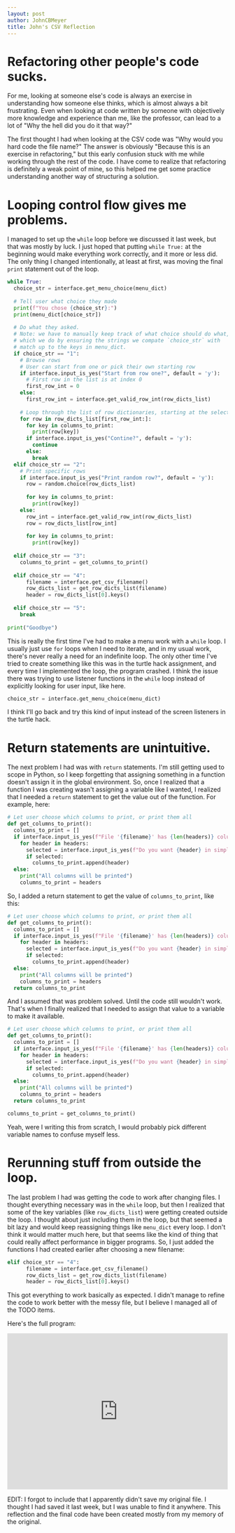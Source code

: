 ```yaml
---
layout: post
author: JohnCBMeyer
title: John's CSV Reflection
---
```


# Refactoring other people's code sucks.
For me, looking at someone else's code is always an exercise in understanding
how someone else thinks, which is almost always a bit frustrating. Even when looking
at code written by someone with objectively more knowledge and experience than me,
like the professor, can lead to a lot of "Why the hell did you do it that way?"

The first thought I had when looking at the CSV code was "Why would you hard code
the file name?" The answer is obviously "Because this is an exercise in refactoring,"
but this early confusion stuck with me while working through the rest of the code.
I have come to realize that refactoring is definitely a weak point of mine, so this
helped me get some practice understanding another way of structuring a solution.

# Looping control flow gives me problems.
I managed to set up the `while` loop before we discussed it last week, but that
was mostly by luck. I just hoped that putting `while True:` at the beginning would
make everything work correctly, and it more or less did. The only thing I changed
intentionally, at least at first, was moving the final `print` statement out of 
the loop.

```python
while True:  
  choice_str = interface.get_menu_choice(menu_dict)
  
  # Tell user what choice they made
  print(f"You chose {choice_str}:")
  print(menu_dict[choice_str])
  
  # Do what they asked. 
  # Note: we have to manually keep track of what choice should do what,
  # which we do by ensuring the strings we compate `choice_str` with 
  # match up to the keys in menu_dict.
  if choice_str == "1":
    # Browse rows
    # User can start from one or pick their own starting row
    if interface.input_is_yes("Start from row one?", default = 'y'):
      # First row in the list is at index 0
      first_row_int = 0
    else:
      first_row_int = interface.get_valid_row_int(row_dicts_list)
  
    # Loop through the list of row dictionaries, starting at the selected first row.
    for row in row_dicts_list[first_row_int:]:
      for key in columns_to_print:
        print(row[key])
      if interface.input_is_yes("Contine?", default = 'y'):
        continue
      else: 
        break
  elif choice_str == "2":
    # Print specific rows
    if interface.input_is_yes("Print random row?", default = 'y'):
      row = random.choice(row_dicts_list)
      
      for key in columns_to_print:
        print(row[key])
    else:
      row_int = interface.get_valid_row_int(row_dicts_list)
      row = row_dicts_list[row_int]
      
      for key in columns_to_print:
        print(row[key])
  
  elif choice_str == "3":
    columns_to_print = get_columns_to_print()
    
  elif choice_str == "4":
      filename = interface.get_csv_filename()
      row_dicts_list = get_row_dicts_list(filename)
      header = row_dicts_list[0].keys()
      
  elif choice_str == "5":
    break
  
print("Goodbye")
```

This is really the first time I've had to make a menu work with a `while` loop.
I usually just use `for` loops when I need to iterate, and in my usual work, there's
never really a need for an indefinite loop. The only other time I've tried to create
something like this was in the turtle hack assignment, and every time I implemented
the loop, the program crashed. I think the issue there was trying to use listener
functions in the `while` loop instead of explicitly looking for user input, like here.

```python
choice_str = interface.get_menu_choice(menu_dict)
```

I think I'll go back and try this kind of input instead of the screen listeners
in the turtle hack. 

# Return statements are unintuitive.
The next problem I had was with `return` statements. I'm still getting used to 
scope in Python, so I keep forgetting that assigning something in a function doesn't
assign it in the global environment. So, once I realized that a function I was
creating wasn't assigning a variable like I wanted, I realized that I needed a 
`return` statement to get the value out of the function. For example, here:

```python
# Let user choose which columns to print, or print them all
def get_columns_to_print():
  columns_to_print = []
  if interface.input_is_yes(f"File '{filename}' has {len(headers)} columns. Select which columns to print?\n", default = "y"):
    for header in headers:
      selected = interface.input_is_yes(f"Do you want {header} in simplified print view?", default = 'y')
      if selected:
        columns_to_print.append(header)
  else:
    print("All columns will be printed")
    columns_to_print = headers
```

So, I added a return statement to get the value of `columns_to_print`, like this:

```python
# Let user choose which columns to print, or print them all
def get_columns_to_print():
  columns_to_print = []
  if interface.input_is_yes(f"File '{filename}' has {len(headers)} columns. Select which columns to print?\n", default = "y"):
    for header in headers:
      selected = interface.input_is_yes(f"Do you want {header} in simplified print view?", default = 'y')
      if selected:
        columns_to_print.append(header)
  else:
    print("All columns will be printed")
    columns_to_print = headers
  return columns_to_print
```

And I assumed that was problem solved. Until the code still wouldn't work. That's
when I finally realized that I needed to assign that value to a variable to make 
it available. 

```python
# Let user choose which columns to print, or print them all
def get_columns_to_print():
  columns_to_print = []
  if interface.input_is_yes(f"File '{filename}' has {len(headers)} columns. Select which columns to print?\n", default = "y"):
    for header in headers:
      selected = interface.input_is_yes(f"Do you want {header} in simplified print view?", default = 'y')
      if selected:
        columns_to_print.append(header)
  else:
    print("All columns will be printed")
    columns_to_print = headers
  return columns_to_print

columns_to_print = get_columns_to_print()
```

Yeah, were I writing this from scratch, I would probably pick different variable
names to confuse myself less.

# Rerunning stuff from outside the loop.
The last problem I had was getting the code to work after changing files. I thought
everything necessary was in the `while` loop, but then I realized that some of the
key variables (like `row_dicts_list`) were getting created outside the loop. I 
thought about just including them in the loop, but that seemed a bit lazy and would
keep reassigning things like `menu_dict` every loop. I don't think it would matter
much here, but that seems like the kind of thing that could really affect performance
in bigger programs. So, I just added the functions I had created earlier after
choosing a new filename:

```python
elif choice_str == "4":
      filename = interface.get_csv_filename()
      row_dicts_list = get_row_dicts_list(filename)
      header = row_dicts_list[0].keys()
```

This got everything to work basically as expected. I didn't manage to refine the
code to work better with the messy file, but I believe I managed all of the TODO
items.

Here's the full program:
<iframe src="https://trinket.io/embed/python3/a4b9c22c1f" width="100%" height="356" frameborder="0" marginwidth="0" marginheight="0" allowfullscreen></iframe>

EDIT: I forgot to include that I apparently didn't save my original file. I thought I had saved it last week, but I was unable to find it anywhere. This reflection and the final code have been created mostly from my memory of the original.
